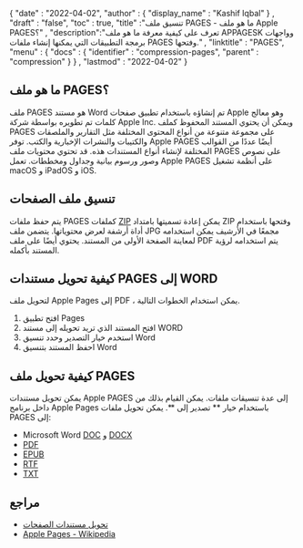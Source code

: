 {
  "date" : "2022-04-02",
  "author" : {
    "display_name" : "Kashif Iqbal"
} ,
  "draft" : "false",
  "toc" : true,
  "title" :"تنسيق ملف PAGES - ما هو ملف Apple PAGES؟" ,
  "description":"تعرف على كيفية معرفة ما هو ملف APPAGESK وواجهات برمجة التطبيقات التي يمكنها إنشاء ملفات PAGES وفتحها." ,
  "linktitle" : "PAGES",
  "menu" : {
    "docs" : {
      "identifier" : "compression-pages",
      "parent" : "compression"
}
} ,
  "lastmod" : "2022-04-02"
}

## ما هو ملف PAGES؟

ملف PAGES هو مستند Word تم إنشاؤه باستخدام تطبيق صفحات Apple وهو معالج كلمات تم تطويره بواسطة شركة Apple Inc. ويمكن أن يحتوي المستند المحفوظ كملف PAGES على مجموعة متنوعة من أنواع المحتوى المختلفة مثل التقارير والملصقات والكتيبات والنشرات الإخبارية والكتب. توفر Apple PAGES أيضًا عددًا من القوالب المختلفة لإنشاء أنواع المستندات هذه. قد تحتوي محتويات ملف PAGES على نصوص وصور ورسوم بيانية وجداول ومخططات. تعمل Apple PAGES على أنظمة تشغيل macOS و iPadOS و iOS.

## تنسيق ملف الصفحات

يتم حفظ ملفات PAGES كملفات [ZIP](/ar/compression/zip/) يمكن إعادة تسميتها بامتداد ZIP وفتحها باستخدام أداة أرشفة لعرض محتوياتها. يتضمن ملف JPG مجمعًا في الأرشيف يمكن استخدامه لمعاينة الصفحة الأولى من المستند. يحتوي أيضًا على ملف PDF يتم استخدامه لرؤية المستند بأكمله.

## كيفية تحويل مستندات PAGES إلى WORD

لتحويل ملف Apple Pages إلى PDF ، يمكن استخدام الخطوات التالية.

1. افتح تطبيق Pages
1. افتح المستند الذي تريد تحويله إلى مستند WORD
1. استخدم خيار التصدير وحدد تنسيق Word
1. احفظ المستند بتنسيق Word

## كيفية تحويل ملف PAGES

يمكن تحويل مستندات Apple PAGES إلى عدة تنسيقات ملفات. يمكن القيام بذلك من داخل برنامج Apple Pages باستخدام خيار ** تصدير إلى **. يمكن تحويل ملفات PAGES إلى:

* Microsoft Word [DOC](/ar/word-processing/doc/) و [DOCX](/ar/word-processing/docx/)
* [PDF](/ar/pdf/)
* [EPUB](/ar/ebook/epub/)
* [RTF](/ar/word-processing/rtf/)
* [TXT](/ar/word-processing/txt/)

## مراجع

* [تحويل مستندات الصفحات](https://support.apple.com/en-us/HT202227)
* [Apple Pages - Wikipedia](https://en.wikipedia.org/wiki/Pages_ (word_processor))

